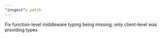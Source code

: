 ```yaml
---
"inngest": patch
---
```


Fix function-level middleware typing being missing; only client-level was providing types
